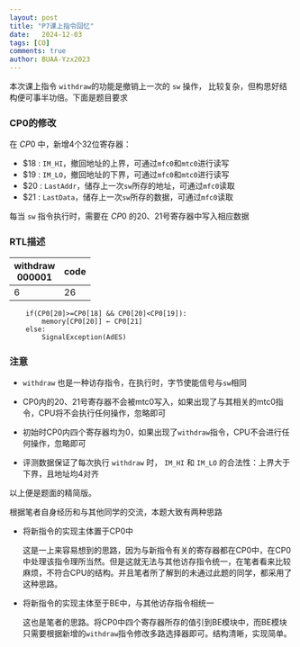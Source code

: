 ```yaml
---
layout: post
title: "P7课上指令回忆"
date:   2024-12-03
tags: [CO]
comments: true
author: BUAA-Yzx2023
---
```


<!-- more -->

本次课上指令 `withdraw`的功能是撤销上一次的 `sw` 操作， 比较复杂，但构思好结构便可事半功倍。下面是题目要求

### CP0的修改

在 $CP0$ 中，新增4个32位寄存器：

- $18 : `IM_HI`，撤回地址的上界，可通过`mfc0`和`mtc0`进行读写
- $19 : `IM_LO`，撤回地址的下界，可通过`mfc0`和`mtc0`进行读写
- $20 : `LastAddr`，储存上一次`sw`所存的地址，可通过`mfc0`读取
- $21 : `LastData`，储存上一次`sw`所存的数据，可通过`mfc0`读取

每当 `sw` 指令执行时，需要在 $CP0$ 的20、21号寄存器中写入相应数据

### RTL描述

| withdraw<br>000001 | code |
| ------------------ | ---- |
| 6                  | 26   |

```
	if(CP0[20]>=CP0[18] && CP0[20]<CP0[19]):
		memory[CP0[20]] ← CP0[21]
	else:
		SignalException(AdES)
```

### 注意

- `withdraw` 也是一种访存指令，在执行时，字节使能信号与`sw`相同

- CP0内的20、21号寄存器不会被mtc0写入，如果出现了与其相关的mtc0指令，CPU将不会执行任何操作，忽略即可
- 初始时CP0内四个寄存器均为0，如果出现了`withdraw`指令，CPU不会进行任何操作，忽略即可
- 评测数据保证了每次执行 `withdraw` 时， `IM_HI` 和 `IM_LO` 的合法性：上界大于下界，且地址均4对齐



以上便是题面的精简版。

根据笔者自身经历和与其他同学的交流，本题大致有两种思路

- 将新指令的实现主体置于CP0中

  这是一上来容易想到的思路，因为与新指令有关的寄存器都在CP0中，在CP0中处理该指令理所当然。但是这就无法与其他访存指令统一，在笔者看来比较麻烦，不符合CPU的结构。并且笔者所了解到的未通过此题的同学，都采用了这种思路。

- 将新指令的实现主体至于BE中，与其他访存指令相统一

  这也是笔者的思路。将CP0中四个寄存器所存的值引到BE模块中，而BE模块只需要根据新增的`withdraw`指令修改多路选择器即可。结构清晰，实现简单。